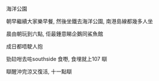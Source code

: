 海洋公園

朝早繼續大家樂早餐, 然後坐鐵去海洋公園, 南港島線都幾多人坐

晨由朝玩到六點, 佢最鍾意睇企鵝同鯊魚館

成日都唔駛人抱

勁攰咁去咗southside 食嘢, 食埋就上107 瞓

瞓醒沖完涼又復活, 十一點瞓
